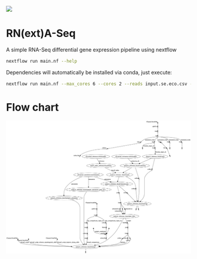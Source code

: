 
![](https://img.shields.io/badge/nextflow-19.10.0-brightgreen)
<!--![](https://img.shields.io/badge/uses-docker-blue.svg)-->

# RN(ext)A-Seq

A simple RNA-Seq differential gene expression pipeline using nextflow

```bash
nextflow run main.nf --help
```

Dependencies will automatically be installed via conda, just execute:

```bash
nextflow run main.nf --max_cores 6 --cores 2 --reads input.se.eco.csv --species eco --dge input.dge_comparison.csv
```

# Flow chart

![flow-chart](figures/chart.png)
